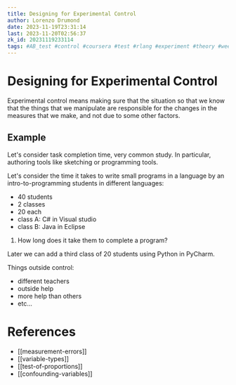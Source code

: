 ```yaml
---
title: Designing for Experimental Control
author: Lorenzo Drumond
date: 2023-11-19T23:31:14
last: 2023-11-20T02:56:37
zk_id: 20231119233114
tags: #AB_test #control #coursera #test #rlang #experiment #theory #week4 #statistics #design #designing_running_and_analyzing_experiments
---
```



# Designing for Experimental Control
Experimental control means making sure that the situation so that we know that
the things that we manipulate are responsible for the changes in the measures
that we make, and not due to some other factors.

## Example
Let's consider task completion time, very common study. In particular, authoring tools like sketching or programming tools.

Let's consider the time it takes to write small programs in a language by an intro-to-programming students in different languages:

- 40 students
- 2 classes
- 20 each
- class A: C# in Visual studio
- class B: Java in Eclipse

1. How long does it take them to complete a program?

Later we can add a third class of 20 students using Python in PyCharm.

Things outside control:
- different teachers
- outside help
- more help than others
- etc...


# References
- [[measurement-errors]]
- [[variable-types]]
- [[test-of-proportions]]
- [[confounding-variables]]
